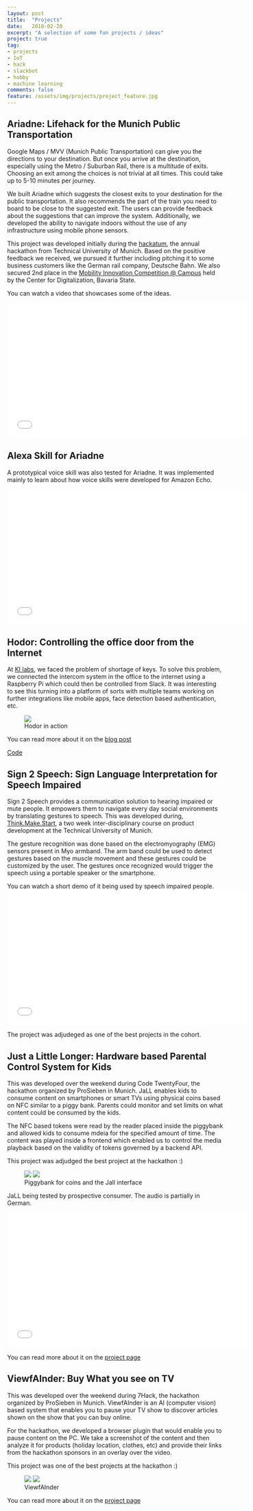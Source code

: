 ```yaml
---
layout: post
title:  "Projects"
date:   2018-02-20
excerpt: "A selection of some fun projects / ideas"
project: true
tag:
- projects 
- IoT
- hack
- slackbot
- hobby
- machine learning
comments: false
feature: /assets/img/projects/project_feature.jpg
---
```


Ariadne: Lifehack for the Munich Public Transportation
-----
Google Maps / MVV (Munich Public Transportation) can give you the directions to your destination. But once you arrive at the destination, especially using the Metro / Suburban Rail, there is a multitude of exits. Choosing an exit among the choices is not trivial at all times. This could take up to 5-10 minutes per journey.

We built Ariadne which suggests the closest exits to your destination for the public transportation. It also recommends the part of the train you need to board to be close to the suggested exit. The users can provide feedback about the suggestions that can improve the system. Additionally, we developed the ability to navigate indoors without the use of any infrastructure using mobile phone sensors. 

This project was developed initially during the [hackatum](https://hack.tum.de/), the annual hackathon from Technical University of Munich. Based on the positive feedback we received, we pursued it further including pitching it to some business customers like the German rail company, Deutsche Bahn. We also secured 2nd place in the [Mobility Innovation Competition @ Campus](http://zentrum-digitalisierung.bayern/micc-mobility-innovation-competition-campus-2017/) held by the Center for Digitalization, Bavaria State. 

You can watch a video that showcases some of the ideas. 
<iframe width="560" height="315" src="//www.youtube.com/embed/AN9Ly8vFv-Y" frameborder="0"> </iframe>

Alexa Skill for Ariadne
----
A prototypical voice skill was also tested for Ariadne. It was implemented mainly to learn about how voice skills were developed for Amazon Echo.
<iframe width="560" height="315" src="//www.youtube.com/embed/zzZjqM-rD2E" frameborder="0"> </iframe>


Hodor: Controlling the office door from the Internet
-----
At [KI labs](www.ki-labs.com), we faced the problem of shortage of keys. To solve this problem, we connected the intercom system in the office to the internet using a Raspberry Pi which could then be controlled from Slack. It was interesting to see this turning into a platform of sorts with multiple teams working on further integrations like mobile apps, face detection based authentication, etc.

<figure>
    <img src="/assets/img/projects/hodor.jpeg">
    <figcaption>Hodor in action</figcaption>
</figure>

You can read more about it on the [blog post](https://medium.com/ki-labs-engineering/hodor-controlling-the-office-door-from-slack-a79e77635e39)

[Code](https://github.com/nithishr/Hodor)


Sign 2 Speech: Sign Language Interpretation for Speech Impaired
-----
Sign 2 Speech provides a communication solution to hearing impaired or mute people. It empowers them to navigate every day social environments by translating gestures to speech. This was developed during, [Think.Make.Start](https://www.thinkmakestart.com/), a two week inter-disciplinary course on product development at the Technical University of Munich. 

The gesture recognition was done based on the electromyography (EMG) sensors present in Myo armband. The arm band could be used to detect gestures based on the muscle movement and these gestures could be customized by the user. The gestures once recognized would trigger the speech using a portable speaker or the smartphone.

You can watch a short demo of it being used by speech impaired people. <iframe width="560" height="315" src="//www.youtube.com/embed/i0AWo0em9J4" frameborder="0"> </iframe>

The project was adjudeged as one of the best projects in the cohort.

Just a Little Longer: Hardware based Parental Control System for Kids
-----
This was developed over the weekend during Code TwentyFour, the hackathon organized by ProSieben in Munich. JaLL enables kids to consume content on smartphones or smart TVs using physical coins based on NFC similar to a piggy bank. Parents could monitor and set limits on what content could be consumed by the kids. 

The NFC based tokens were read by the reader placed inside the piggybank and allowed kids to consume mdeia for the specified amount of time. The content was played inside a frontend which enabled us to control the media playback based on the validity of tokens governed by a backend API.

This project was adjudged the best project at the hackathon :)

<figure class="half">
    <img src="/assets/img/projects/jall.jpg">
    <img src="/assets/img/projects/jall_ui.jpg">
    <figcaption>Piggybank for coins and the Jall interface</figcaption>
</figure>

JaLL being tested by prospective consumer. The audio is partially in German. 
<iframe width="560" height="315" src="//www.youtube.com/embed/XDhffYlrn9A" frameborder="0"> </iframe>

You can read more about it on the [project page](https://devpost.com/software/just-a-little-longer)

ViewfAInder: Buy What you see on TV
-----
This was developed over the weekend during 7Hack, the hackathon organized by ProSieben in Munich. ViewfAInder is an AI (computer vision) based system that enables you to pause your TV show to discover articles shown on the show that you can buy online. 

For the hackathon, we developed a browser plugin that would enable you to pause content on the PC. We take a screenshot of the content and then analyze it for products (holiday location, clothes, etc) and provide their links from the hackathon sponsors in an overlay over the video.

This project was one of the best projects at the hackathon :)

<figure class="half">
    <img src="/assets/img/projects/viewfAInder.jpg">
    <img src="/assets/img/projects/viewfAInder_architecture.png">
    <figcaption>ViewfAInder</figcaption>
</figure>

You can read more about it on the [project page](https://devpost.com/software/viewfainder)
